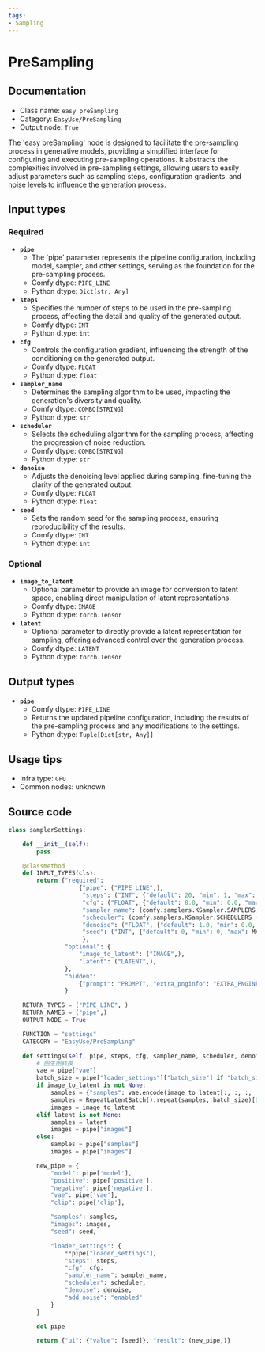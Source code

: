 ```yaml
---
tags:
- Sampling
---
```


# PreSampling
## Documentation
- Class name: `easy preSampling`
- Category: `EasyUse/PreSampling`
- Output node: `True`

The 'easy preSampling' node is designed to facilitate the pre-sampling process in generative models, providing a simplified interface for configuring and executing pre-sampling operations. It abstracts the complexities involved in pre-sampling settings, allowing users to easily adjust parameters such as sampling steps, configuration gradients, and noise levels to influence the generation process.
## Input types
### Required
- **`pipe`**
    - The 'pipe' parameter represents the pipeline configuration, including model, sampler, and other settings, serving as the foundation for the pre-sampling process.
    - Comfy dtype: `PIPE_LINE`
    - Python dtype: `Dict[str, Any]`
- **`steps`**
    - Specifies the number of steps to be used in the pre-sampling process, affecting the detail and quality of the generated output.
    - Comfy dtype: `INT`
    - Python dtype: `int`
- **`cfg`**
    - Controls the configuration gradient, influencing the strength of the conditioning on the generated output.
    - Comfy dtype: `FLOAT`
    - Python dtype: `float`
- **`sampler_name`**
    - Determines the sampling algorithm to be used, impacting the generation's diversity and quality.
    - Comfy dtype: `COMBO[STRING]`
    - Python dtype: `str`
- **`scheduler`**
    - Selects the scheduling algorithm for the sampling process, affecting the progression of noise reduction.
    - Comfy dtype: `COMBO[STRING]`
    - Python dtype: `str`
- **`denoise`**
    - Adjusts the denoising level applied during sampling, fine-tuning the clarity of the generated output.
    - Comfy dtype: `FLOAT`
    - Python dtype: `float`
- **`seed`**
    - Sets the random seed for the sampling process, ensuring reproducibility of the results.
    - Comfy dtype: `INT`
    - Python dtype: `int`
### Optional
- **`image_to_latent`**
    - Optional parameter to provide an image for conversion to latent space, enabling direct manipulation of latent representations.
    - Comfy dtype: `IMAGE`
    - Python dtype: `torch.Tensor`
- **`latent`**
    - Optional parameter to directly provide a latent representation for sampling, offering advanced control over the generation process.
    - Comfy dtype: `LATENT`
    - Python dtype: `torch.Tensor`
## Output types
- **`pipe`**
    - Comfy dtype: `PIPE_LINE`
    - Returns the updated pipeline configuration, including the results of the pre-sampling process and any modifications to the settings.
    - Python dtype: `Tuple[Dict[str, Any]]`
## Usage tips
- Infra type: `GPU`
- Common nodes: unknown


## Source code
```python
class samplerSettings:

    def __init__(self):
        pass

    @classmethod
    def INPUT_TYPES(cls):
        return {"required":
                    {"pipe": ("PIPE_LINE",),
                     "steps": ("INT", {"default": 20, "min": 1, "max": 10000}),
                     "cfg": ("FLOAT", {"default": 8.0, "min": 0.0, "max": 100.0}),
                     "sampler_name": (comfy.samplers.KSampler.SAMPLERS,),
                     "scheduler": (comfy.samplers.KSampler.SCHEDULERS + ['align_your_steps'],),
                     "denoise": ("FLOAT", {"default": 1.0, "min": 0.0, "max": 1.0, "step": 0.01}),
                     "seed": ("INT", {"default": 0, "min": 0, "max": MAX_SEED_NUM}),
                     },
                "optional": {
                    "image_to_latent": ("IMAGE",),
                    "latent": ("LATENT",),
                },
                "hidden":
                    {"prompt": "PROMPT", "extra_pnginfo": "EXTRA_PNGINFO", "my_unique_id": "UNIQUE_ID"},
                }

    RETURN_TYPES = ("PIPE_LINE", )
    RETURN_NAMES = ("pipe",)
    OUTPUT_NODE = True

    FUNCTION = "settings"
    CATEGORY = "EasyUse/PreSampling"

    def settings(self, pipe, steps, cfg, sampler_name, scheduler, denoise, seed, image_to_latent=None, latent=None, prompt=None, extra_pnginfo=None, my_unique_id=None):
        # 图生图转换
        vae = pipe["vae"]
        batch_size = pipe["loader_settings"]["batch_size"] if "batch_size" in pipe["loader_settings"] else 1
        if image_to_latent is not None:
            samples = {"samples": vae.encode(image_to_latent[:, :, :, :3])}
            samples = RepeatLatentBatch().repeat(samples, batch_size)[0]
            images = image_to_latent
        elif latent is not None:
            samples = latent
            images = pipe["images"]
        else:
            samples = pipe["samples"]
            images = pipe["images"]

        new_pipe = {
            "model": pipe['model'],
            "positive": pipe['positive'],
            "negative": pipe['negative'],
            "vae": pipe['vae'],
            "clip": pipe['clip'],

            "samples": samples,
            "images": images,
            "seed": seed,

            "loader_settings": {
                **pipe["loader_settings"],
                "steps": steps,
                "cfg": cfg,
                "sampler_name": sampler_name,
                "scheduler": scheduler,
                "denoise": denoise,
                "add_noise": "enabled"
            }
        }

        del pipe

        return {"ui": {"value": [seed]}, "result": (new_pipe,)}

```
